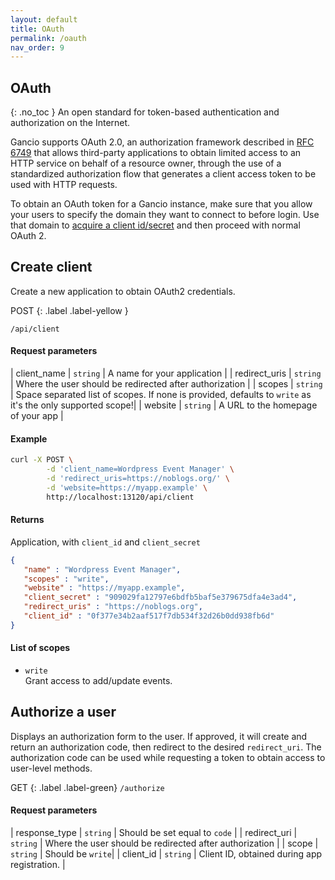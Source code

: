 ```yaml
---
layout: default
title: OAuth
permalink: /oauth
nav_order: 9
---
```


## OAuth
{: .no_toc }
An open standard for token-based authentication and authorization on the Internet.

Gancio supports OAuth 2.0, an authorization framework described in [RFC 6749](https://tools.ietf.org/html/rfc6749) that allows third-party applications to obtain limited access to an HTTP service on behalf of a resource owner, through the use of a standardized authorization flow that generates a client access token to be used with HTTP requests.

To obtain an OAuth token for a Gancio instance, make sure that you allow your users to specify the domain they want to connect to before login. Use that domain to [acquire a client id/secret](#create-client) and then proceed with normal OAuth 2.

## Create client
Create a new application to obtain OAuth2 credentials.

POST
{: .label .label-yellow }

`/api/client`


#### Request parameters

| client_name | `string` | A name for your application |
| redirect_uris | `string` | Where the user should be redirected after authorization |
| scopes | `string` | Space separated list of scopes. If none is provided, defaults to `write` as it's the only supported scope!|
| website | `string` | A URL to the homepage of your app |

#### Example
```bash
curl -X POST \
        -d 'client_name=Wordpress Event Manager' \
        -d 'redirect_uris=https://noblogs.org/' \
        -d 'website=https://myapp.example' \
        http://localhost:13120/api/client
```

#### Returns
Application, with `client_id` and `client_secret`

```json
{
   "name" : "Wordpress Event Manager",
   "scopes" : "write",
   "website" : "https://myapp.example",
   "client_secret" : "909029fa12797e6bdfb5baf5e379675dfa4e3ad4",
   "redirect_uris" : "https://noblogs.org",
   "client_id" : "0f377e34b2aaf517f7db534f32d26b0dd938fb6d"
}
```

#### List of scopes
- `write`  
Grant access to add/update events.

## Authorize a user
Displays an authorization form to the user. If approved, it will create and return an authorization code, then redirect to the desired `redirect_uri`. 
The authorization code can be used while requesting a token to obtain access to user-level methods.

GET
{: .label .label-green}
`/authorize`

#### Request parameters

| response_type | `string` | Should be set equal to `code` |
| redirect_uri | `string` | Where the user should be redirected after authorization |
| scope | `string` | Should be `write`|
| client_id | `string` | Client ID, obtained during app registration. |

